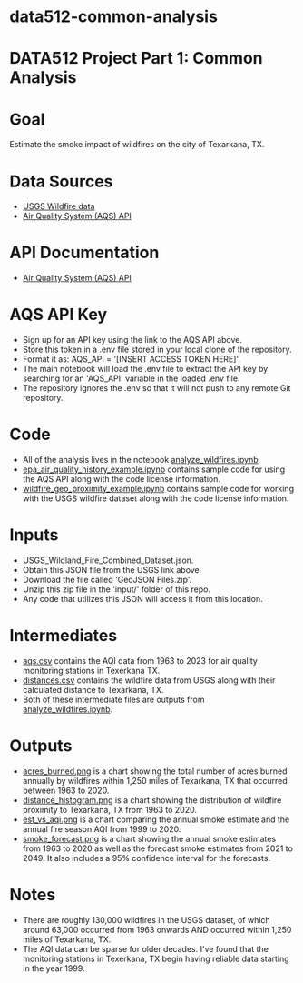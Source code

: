 # data512-common-analysis
# DATA512 Project Part 1: Common Analysis

# Goal
Estimate the smoke impact of wildfires on the city of Texarkana, TX.

# Data Sources
- [USGS Wildfire data](https://www.sciencebase.gov/catalog/item/61aa537dd34eb622f699df81)
- [Air Quality System (AQS) API](https://aqs.epa.gov/aqsweb/documents/data_api.html)

# API Documentation
- [Air Quality System (AQS) API](https://aqs.epa.gov/aqsweb/documents/data_api.html)

# AQS API Key
- Sign up for an API key using the link to the AQS API above.
- Store this token in a .env file stored in your local clone of the repository.
- Format it as: AQS_API = '[INSERT ACCESS TOKEN HERE]'.
- The main notebook will load the .env file to extract the API key by searching for an 'AQS_API' variable in the loaded .env file.
- The repository ignores the .env so that it will not push to any remote Git repository.

# Code
- All of the analysis lives in the notebook [analyze_wildfires.ipynb](https://github.com/jmic94/data512-common-analysis/blob/main/code/analyse_wildfires.ipynb).
- [epa_air_quality_history_example.ipynb](https://github.com/jmic94/data512-common-analysis/blob/main/code/epa_air_quality_history_example.ipynb) contains sample code for using the AQS API along with the code license information.
- [wildfire_geo_proximity_example.ipynb](https://github.com/jmic94/data512-common-analysis/blob/main/code/wildfire_geo_proximity_example.ipynb) contains sample code for working with the USGS wildfire dataset along with the code license information.

# Inputs
- USGS_Wildland_Fire_Combined_Dataset.json.
- Obtain this JSON file from the USGS link above.
- Download the file called 'GeoJSON Files.zip'.
- Unzip this zip file in the 'input/' folder of this repo.
- Any code that utilizes this JSON will access it from this location.

# Intermediates
- [aqs.csv](https://github.com/jmic94/data512-common-analysis/blob/main/intermediate/aqs_data.csv) contains the AQI data from 1963 to 2023 for air quality monitoring stations in Texerkana TX.
- [distances.csv](https://github.com/jmic94/data512-common-analysis/blob/main/intermediate/distances.csv) contains the wildfire data from USGS along with their calculated distance to Texarkana, TX.
- Both of these intermediate files are outputs from [analyze_wildfires.ipynb](https://github.com/jmic94/data512-common-analysis/blob/main/code/analyse_wildfires.ipynb).

# Outputs
- [acres_burned.png](https://github.com/jmic94/data512-common-analysis/blob/main/output/acres_burned.png) is a chart showing the total number of acres burned annually by wildfires within 1,250 miles of Texarkana, TX that occurred between 1963 to 2020.
- [distance_histogram.png](https://github.com/jmic94/data512-common-analysis/blob/main/output/distance_histogram.png) is a chart showing the distribution of wildfire proximity to Texarkana, TX from 1963 to 2020.
- [est_vs_aqi.png](https://github.com/jmic94/data512-common-analysis/blob/main/output/est_vs_aqi.png) is a chart comparing the annual smoke estimate and the annual fire season AQI from 1999 to 2020.
- [smoke_forecast.png](https://github.com/jmic94/data512-common-analysis/blob/main/output/smoke_forecast.png) is a chart showing the annual smoke estimates from 1963 to 2020 as well as the forecast smoke estimates from 2021 to 2049. It also includes a 95% confidence interval for the forecasts.

# Notes
- There are roughly 130,000 wildfires in the USGS dataset, of which around 63,000 occurred from 1963 onwards AND occurred within 1,250 miles of Texarkana, TX.
- The AQI data can be sparse for older decades. I've found that the monitoring stations in Texerkana, TX begin having reliable data starting in the year 1999.